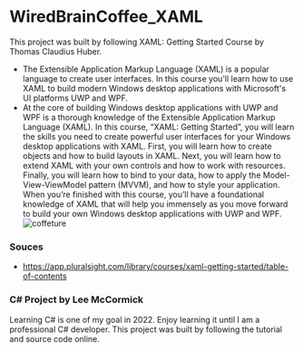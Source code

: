 # WiredBrainCoffee_XAML
This project was built by following XAML: Getting Started Course by Thomas Claudius Huber.
- The Extensible Application Markup Language (XAML) is a popular language to create user interfaces. In this course you'll learn how to use XAML to build modern Windows desktop applications with Microsoft's UI platforms UWP and WPF.
- At the core of building Windows desktop applications with UWP and WPF is a thorough knowledge of the Extensible Application Markup Language (XAML). In this course, “XAML: Getting Started”, you will learn the skills you need to create powerful user interfaces for your Windows desktop applications with XAML. First, you will learn how to create objects and how to build layouts in XAML. Next, you will learn how to extend XAML with your own controls and how to work with resources. Finally, you will learn how to bind to your data, how to apply the Model-View-ViewModel pattern (MVVM), and how to style your application. When you’re finished with this course, you’ll have a foundational knowledge of XAML that will help you immensely as you move forward to build your own Windows desktop applications with UWP and WPF.
![coffeture](https://user-images.githubusercontent.com/57606580/160490160-84b12dd0-e9d8-44df-ad61-09f22e31879b.PNG)

### Souces
- https://app.pluralsight.com/library/courses/xaml-getting-started/table-of-contents

### C# Project by Lee McCormick
Learning C# is one of my goal in 2022. Enjoy learning it until I am a professional C# developer. This project was built by following the tutorial and source code online.
